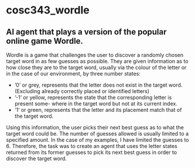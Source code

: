 # cosc343_wordle
## AI agent that plays a version of the popular online game Wordle.

Wordle is a game that challenges the user to discover a randomly chosen target word in as few guesses as possible. They are given information as to how close they are to the target word, usually via the colour of the letter or in the case of our environment, by three number states:
* ’0’ or grey, represents that the letter does not exist in the target word. (Excluding already correctly placed or identified letters)
* ’-1’ or yellow, represents the state that the corresponding letter is present some- where in the target word but not at its current index.
* ’1’ or green, represents that the letter and its placement match that of the target word.

Using this information, the user picks their next best guess as to what the target word could be. The number of guesses allowed is usually limited to a specified amount. In the case of my examples, I have limited the guesses to 6.
Therefore, the task was to create an agent that uses the letter states returned from its former guesses to pick its next best guess in order to discover the target word.
